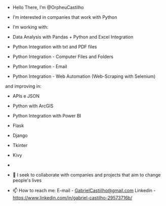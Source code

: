- Hello There, I’m @OrpheuCastilho
- I’m interested in companies that work with Python
- I’m working with:

- Data Analysis with Pandas + Python and Excel Integration
- Python Integration with txt and PDF files
- Python Integration - Computer Files and Folders
- Python Integration - Email
- Python Integration - Web Automation (Web-Scraping with Selenium)


and improving in:

- APIs e JSON
- Python with ArcGIS
- Python Integration with Power BI
- Flask
- Django
- Tkinter
- Kivy
- 


- 💞️ I seek to collaborate with companies and projects that aim to change people's lives
- 📫 How to reach me:
 E-mail - GabrielCastiilho@gmail.com
 Linkedin - https://www.linkedin.com/in/gabriel-castilho-29573716b/


